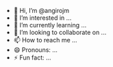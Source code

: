 - 👋 Hi, I’m @angirojm
- 👀 I’m interested in ...
- 🌱 I’m currently learning ...
- 💞️ I’m looking to collaborate on ...
- 📫 How to reach me ...
- 😄 Pronouns: ...
- ⚡ Fun fact: ...

<!---
angirojm/angirojm is a ✨ special ✨ repository because its `README.md` (this file) appears on your GitHub profile.
You can click the Preview link to take a look at your changes.
--->
